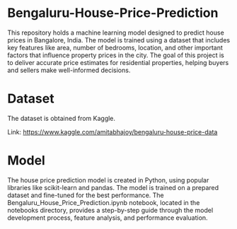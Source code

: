 # Bengaluru-House-Price-Prediction
This repository holds a machine learning model designed to predict house prices in Bangalore, India. The model is trained using a dataset that includes key features like area, number of bedrooms, location, and other important factors that influence property prices in the city. The goal of this project is to deliver accurate price estimates for residential properties, helping buyers and sellers make well-informed decisions.
# Dataset
The dataset is obtained from Kaggle.

Link: https://www.kaggle.com/amitabhajoy/bengaluru-house-price-data
# Model
The house price prediction model is created in Python, using popular libraries like scikit-learn and pandas. The model is trained on a prepared dataset and fine-tuned for the best performance. The Bengaluru_House_Price_Prediction.ipynb notebook, located in the notebooks directory, provides a step-by-step guide through the model development process, feature analysis, and performance evaluation.
